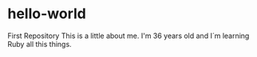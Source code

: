 hello-world
===========

First Repository
This is a little about me. I'm 36 years old and I´m learning Ruby all this things.
